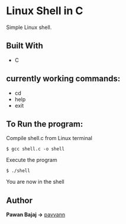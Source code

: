 # Linux Shell in C

Simple Linux shell.


## Built With

* C

## currently working commands:

* cd
* help
* exit


## To Run the program:

Compile shell.c from Linux terminal

```
$ gcc shell.c -o shell
```

Execute the program

```
$ ./shell
```

You are now in the shell


## Author

**Pawan Bajaj ->** [pavvann](https://github.com/pavvann)
